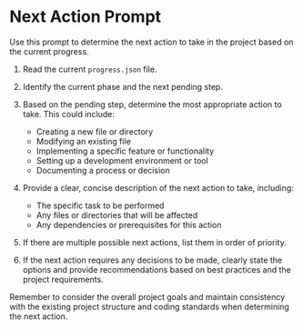 # Next Action Prompt

Use this prompt to determine the next action to take in the project based on the current progress.

1. Read the current `progress.json` file.

2. Identify the current phase and the next pending step.

3. Based on the pending step, determine the most appropriate action to take. This could include:
   - Creating a new file or directory
   - Modifying an existing file
   - Implementing a specific feature or functionality
   - Setting up a development environment or tool
   - Documenting a process or decision

4. Provide a clear, concise description of the next action to take, including:
   - The specific task to be performed
   - Any files or directories that will be affected
   - Any dependencies or prerequisites for this action

5. If there are multiple possible next actions, list them in order of priority.

6. If the next action requires any decisions to be made, clearly state the options and provide recommendations based on best practices and the project requirements.

Remember to consider the overall project goals and maintain consistency with the existing project structure and coding standards when determining the next action.